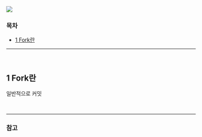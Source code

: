 <img src="https://ifh.cc/g/ffcGp7.png" style="max-width: 100%" align="center">

### 목차

- [1 Fork란]()

***

<br>

## 1 Fork란

일반적으로 커밋 



<br>

***

### 참고



